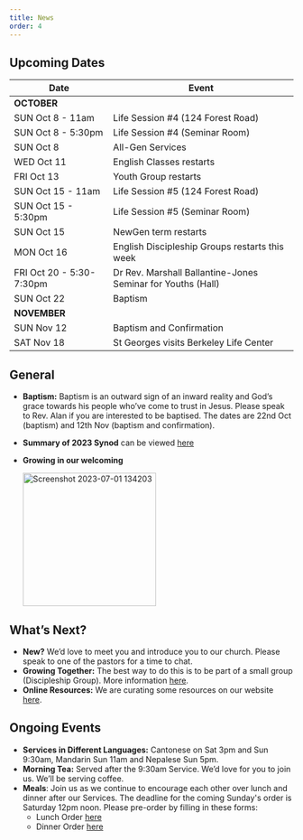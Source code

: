 ```yaml
---
title: News
order: 4
---
```


## Upcoming Dates

| Date | Event |
| ----- | ----- |
| **OCTOBER** | |
| SUN Oct 8 - 11am | Life Session #4 (124 Forest Road) |
| SUN Oct 8 - 5:30pm | Life Session #4 (Seminar Room) |
| SUN Oct 8 | All-Gen Services |
| WED Oct 11 | English Classes restarts |
| FRI Oct 13 | Youth Group restarts |
| SUN Oct 15 - 11am | Life Session #5 (124 Forest Road) |
| SUN Oct 15 - 5:30pm | Life Session #5 (Seminar Room) |
| SUN Oct 15 | NewGen term restarts |
| MON Oct 16 | English Discipleship Groups restarts this week |
| FRI Oct 20 - 5:30-7:30pm | Dr Rev. Marshall Ballantine-Jones Seminar for Youths (Hall) |
| SUN Oct 22 | Baptism |
| **NOVEMBER** | |
| SUN Nov 12 | Baptism and Confirmation |
| SAT Nov 18 | St Georges visits Berkeley Life Center |

## General

- **Baptism:** Baptism is an outward sign of an inward reality and God’s grace towards his people who’ve come to trust in Jesus. Please speak to Rev. Alan if you are interested to be baptised. The dates are 22nd Oct (baptism) and 12th Nov (baptism and confirmation).

- **Summary of 2023 Synod** can be viewed [here](https://www.sds.asn.au/sites/default/files/Parish%20Circular.Synod%20Summary.29%20Sept%202023.with%20attachment.pdf?doc_id=NTM1NTI=)    

- **Growing in our welcoming**

  <img width="236" alt="Screenshot 2023-07-01 134203" src="https://github.com/stgeorgeshurstville/bulletin/assets/119166299/b540ac1c-0ba4-481e-90a5-5464939f7e4c">


## What’s Next?
- **New?** We’d love to meet you and introduce you to our church. Please speak to one of the pastors for a time to chat. 
- **Growing Together:** The best way to do this is to be part of a small group (Discipleship Group). More information [here](https://stgeorgeshurstville.org.au/discipleship-groups).
- **Online Resources:** We are curating some resources on our website [here](https://stgeorgeshurstville.org.au/lets-talk-about-christianity).  

## Ongoing Events
- **Services in Different Languages:** Cantonese on Sat 3pm and Sun 9:30am, Mandarin Sun 11am and Nepalese Sun 5pm. 
- **Morning Tea:**  Served after the 9:30am Service. We’d love for you to join us. We’ll be serving coffee.
- **Meals**: Join us as we continue to encourage each other over lunch and dinner after our Services. The deadline for the coming Sunday's order is Saturday 12pm noon. Please pre-order by filling in these forms:
   - Lunch Order [here](https://tinyurl.com/sunlunches)
   - Dinner Order [here](https://tinyurl.com/sundinners)


